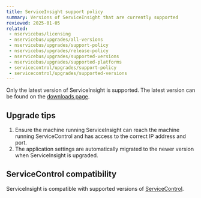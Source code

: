 ```yaml
---
title: ServiceInsight support policy
summary: Versions of ServiceInsight that are currently supported
reviewed: 2025-01-05
related:
 - nservicebus/licensing
 - nservicebus/upgrades/all-versions
 - nservicebus/upgrades/support-policy
 - nservicebus/upgrades/release-policy
 - nservicebus/upgrades/supported-versions
 - nservicebus/upgrades/supported-platforms
 - servicecontrol/upgrades/support-policy
 - servicecontrol/upgrades/supported-versions
---
```


Only the latest version of ServiceInsight is supported. The latest version can be found on the [downloads page](https://particular.net/downloads).

## Upgrade tips

1. Ensure the machine running ServiceInsight can reach the machine running ServiceControl and has access to the correct IP address and port.
1. The application settings are automatically migrated to the newer version when ServiceInsight is upgraded.

## ServiceControl compatibility

ServiceInsight is compatible with supported versions of [ServiceControl](/servicecontrol/upgrades/supported-versions.md).

